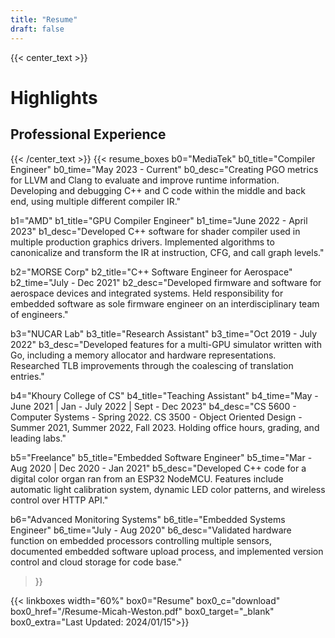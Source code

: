 ```yaml
---
title: "Resume"
draft: false
---
```

{{< center_text >}}
# Highlights
## Professional Experience
{{< /center_text >}} 
{{< resume_boxes
b0="MediaTek" b0_title="Compiler Engineer" b0_time="May 2023 - Current"
b0_desc="Creating PGO metrics for LLVM and Clang to evaluate and improve runtime information. Developing and debugging C++ and C code within the middle and back end, using multiple different compiler IR."

b1="AMD" b1_title="GPU Compiler Engineer" b1_time="June 2022 - April 2023"
b1_desc="Developed C++ software for shader compiler used in multiple production graphics drivers. Implemented algorithms to canonicalize and transform the IR at instruction, CFG, and call graph levels."

b2="MORSE Corp" b2_title="C++ Software Engineer for Aerospace" b2_time="July - Dec 2021"
b2_desc="Developed firmware and software for aerospace devices and integrated systems. Held responsibility for embedded software as sole firmware engineer on an interdisciplinary team of engineers."

b3="NUCAR Lab" b3_title="Research Assistant" b3_time="Oct 2019 - July 2022"
b3_desc="Developed features for a multi-GPU simulator written with Go, including a memory allocator and hardware representations. Researched TLB improvements through the coalescing of translation entries."

b4="Khoury College of CS" b4_title="Teaching Assistant" b4_time="May - June 2021 | Jan - July 2022 | Sept - Dec 2023"
b4_desc="CS 5600 - Computer Systems - Spring 2022. CS 3500 - Object Oriented Design - Summer 2021, Summer 2022, Fall 2023. Holding office hours, grading, and leading labs."

b5="Freelance" b5_title="Embedded Software Engineer" b5_time="Mar - Aug 2020 | Dec 2020 - Jan 2021"
b5_desc="Developed C++ code for a digital color organ ran from an ESP32 NodeMCU. Features include automatic light calibration system, dynamic LED color patterns, and wireless control over HTTP API."

b6="Advanced Monitoring Systems" b6_title="Embedded Systems Engineer" b6_time="July - Aug 2020"
b6_desc="Validated hardware function on embedded processors controlling multiple sensors, documented embedded software upload process, and implemented version control and cloud storage for code base."
 >}}

{{< linkboxes width="60%"
box0="Resume" box0_c="download" box0_href="/Resume-Micah-Weston.pdf" box0_target="_blank" 
box0_extra="Last Updated: 2024/01/15">}}
